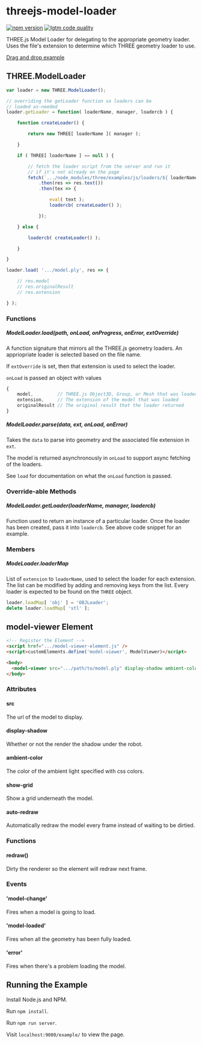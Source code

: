 # threejs-model-loader

[![npm version](https://img.shields.io/npm/v/threejs-model-loader.svg?style=flat-square)](https://www.npmjs.com/package/threejs-model-loader)
[![lgtm code quality](https://img.shields.io/lgtm/grade/javascript/g/gkjohnson/threejs-model-loader.svg?style=flat-square&label=code-quality)](https://lgtm.com/projects/g/gkjohnson/threejs-model-loader/)

THREE.js Model Loader for delegating to the appropriate geometry loader. Uses the file's extension to determine which THREE geometry loader to use.

[Drag and drop example](https://gkjohnson.github.io/threejs-model-loader/example/index.bundle.html)

## THREE.ModelLoader

```js
var loader = new THREE.ModelLoader();

// overriding the getLoader function so loaders can be
// loaded as-needed
loader.getLoader = function( loaderName, manager, loadercb ) {

    function createLoader() {

        return new THREE[ loaderName ]( manager );

    }

    if ( THREE[ loaderName ] == null ) {

        // fetch the loader script from the server and run it
        // if it's not already on the page
        fetch(`.../node_modules/three/examples/js/loaders/${ loaderName }.js`)
            .then(res => res.text())
            .then(tex => {

                eval( text );
                loadercb( createLoader() );

            });

    } else {

        loadercb( createLoader() );

    }

}

loader.load( '.../model.ply', res => {

    // res.model
    // res.originalResult
    // res.extension

} );
```

### Functions
##### ModelLoader.load(path, onLoad, onProgress, onError, extOverride)

A function signature that mirrors all the THREE.js geometry loaders. An appriopriate loader is selected based on the file name.

If `extOverride` is set, then that extension is used to select the loader.

`onLoad` is passed an object with values
```js
{
    model,         // THREE.js Object3D, Group, or Mesh that was loaded
    extension,     // The extension of the model that was loaded
    originalResult // The original result that the loader returned
}
```

##### ModelLoader.parse(data, ext, onLoad, onError)

Takes the `data` to parse into geometry and the associated file extension in `ext`.

The model is returned asynchronously in `onLoad` to support async fetching of the loaders.

See `load` for documentation on what the `onLoad` function is passed.

### Override-able Methods
##### ModelLoader.getLoader(loaderName, manager, loadercb)

Function used to return an instance of a particular loader. Once the loader has been created, pass it into `loadercb`. See above code snippet for an example.

### Members
##### ModeLoader.loaderMap

List of `extension` to `loaderName`, used to select the loader for each extension. The list can be modified by adding and removing keys from the list. Every loader is expected to be found on the `THREE` object.

```js
loader.loadMap[ 'obj' ] = 'OBJLoader';
delete loader.loadMap[ 'stl' ];
```

## model-viewer Element
```html
<!-- Register the Element -->
<script href=".../model-viewer-element.js" />
<script>customElements.define('model-viewer', ModelViewer)</script>

<body>
  <model-viewer src=".../path/to/model.ply" display-shadow ambient-color="red"></model-viewer>
</body>
```
### Attributes

#### src

The url of the model to display.

#### display-shadow

Whether or not the render the shadow under the robot.

#### ambient-color

The color of the ambient light specified with css colors.

#### show-grid

Show a grid underneath the model.

#### auto-redraw

Automatically redraw the model every frame instead of waiting to be dirtied.

### Functions

#### redraw()

Dirty the renderer so the element will redraw next frame.

### Events

#### 'model-change'

Fires when a model is going to load.

#### 'model-loaded'

Fires when all the geometry has been fully loaded.

#### 'error'

Fires when there's a problem loading the model.

## Running the Example

Install Node.js and NPM.

Run `npm install`.

Run `npm run server`.

Visit `localhost:9080/example/` to view the page.
